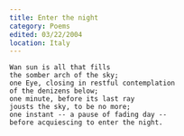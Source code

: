 ```yaml
---
title: Enter the night
category: Poems
edited: 03/22/2004
location: Italy
---
```


    Wan sun is all that fills
    the somber arch of the sky;
    one Eye, closing in restful contemplation
    of the denizens below;
    one minute, before its last ray
    jousts the sky, to be no more;
    one instant -- a pause of fading day --
    before acquiescing to enter the night.


